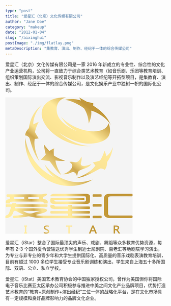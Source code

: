 ```yaml
---
type: "post"
title: "爱星汇（北京）文化传媒有限公司"
author: "Jane Doe"
category: "makeup"
date: "2012-01-04"
slug: "/aixinghui"
postImage: "./img/flatlay.png"
metaDescription: "集教育、演出、制作、经纪于一体的综合传媒公司"
---
```


爱星汇（北京）文化传媒有限公司是一家 2016 年新成立的专业性、综合性的文化产业运营机构，公司将一直致力于综合类艺术教育（如音乐剧、乐团等教育培训、组织策划国际演出交流、影视音乐制作以及演艺经纪等开拓型项目，是集教育、演出、制作、经纪于一体的综合传媒公司，是文化娱乐产业中独树一帜的国际化公司。

<img src="./img/aixinghui1.png" alt=""/>

爱星汇（iStar）整合了国际最顶尖的声乐、戏剧、舞蹈等众多教育优势资源，每年有 2-3 个国外夏令营输送优秀学生到迪士尼剧院、百老汇等地剧院学习演出，为专业与非专业的青少年和大学生提供国际化、高质量的音乐戏剧表演教育培训，目前有超过 1000 多位学生接受专业音乐剧训练和演出，学生来自上海五十多所国际、双语、公立、私立学校。

爱星汇（iStat）美国艺术教育协会的中国独家授权公司，曾作为美国但你将国际电子音乐比赛亚太区承办公司积极参与推进中美之间文化产业品牌项目，优势打造艺术教育的“教育+原创制作+演出经纪”三位一体的战略化平台，是在文化市场具有一定规模和良好品牌影响力的品牌文化企业。
